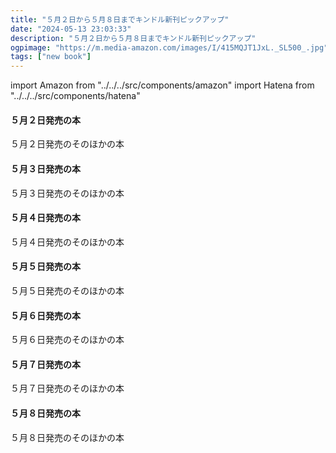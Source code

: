 ```yaml
---
title: "５月２日から５月８日までキンドル新刊ピックアップ"
date: "2024-05-13 23:03:33"
description: "５月２日から５月８日までキンドル新刊ピックアップ"
ogpimage: "https://m.media-amazon.com/images/I/415MQJT1JxL._SL500_.jpg"
tags: ["new book"]
---
```

import Amazon from "../../../src/components/amazon"
import Hatena from "../../../src/components/hatena"




#### ５月２日発売の本

<Amazon asin="B0D2N2SG5M" />
<Amazon asin="B0D2N43CSJ" />
<Amazon asin="B0CZ8MTDKM" />
<Amazon asin="B0D221W67T" />
<Amazon asin="B0CTHQGFBC" />
<Amazon asin="B0D22FW66S" />
<Amazon asin="B0CWPXWCJW" />
<Amazon asin="B0D225JSLX" />
<Amazon asin="B0CX5WPNHN" />


５月２日発売のそのほかの本<Hatena src="https://kyukyunyorituryo.github.io/new_epub/html/20240502.html" title=""/>
#### ５月３日発売の本

<Amazon asin="B0CW1KSQH2" />
<Amazon asin="B0D2CSG48X" />
<Amazon asin="B0CWDSB56V" />
<Amazon asin="B0D1QR28RH" />
<Amazon asin="B0D32SWQ5M" />
<Amazon asin="B0CWZ45HXD" />
<Amazon asin="B0D2NQ3MG4" />



５月３日発売のそのほかの本<Hatena src="https://kyukyunyorituryo.github.io/new_epub/html/20240503.html" title=""/>
#### ５月４日発売の本

<Amazon asin="B0CW853C3Y" />
<Amazon asin="B0D2WRFD5Y" />
<Amazon asin="B0D3296C82" />
<Amazon asin="B0D2NHDYSC" />



５月４日発売のそのほかの本<Hatena src="https://kyukyunyorituryo.github.io/new_epub/html/20240504.html" title=""/>
#### ５月５日発売の本

<Amazon asin="B0D1BKJWP8" />
<Amazon asin="B0D2HRZP42" />
<Amazon asin="B0D2P3KBPM" />



５月５日発売のそのほかの本<Hatena src="https://kyukyunyorituryo.github.io/new_epub/html/20240505.html" title=""/>
#### ５月６日発売の本

<Amazon asin="B0CZ9BC8YS" />
<Amazon asin="B0CZJ98YR8" />
<Amazon asin="B0D223LXW5" />
<Amazon asin="B0D3JJRWW1" />


５月６日発売のそのほかの本<Hatena src="https://kyukyunyorituryo.github.io/new_epub/html/20240506.html" title=""/>
#### ５月７日発売の本

<Amazon asin="B0D3H6TPHG" />
<Amazon asin="B0D251SRWK" />
<Amazon asin="B0CZ99793N" />
<Amazon asin="B0D25R241B" />
<Amazon asin="B0CZ95SRZQ" />
<Amazon asin="B0CZ9BB68J" />
<Amazon asin="B0D254GNPZ" />
<Amazon asin="B0D25L7Z3F" />
<Amazon asin="B0D228QFTN" />
<Amazon asin="B0D318XW6P" />
<Amazon asin="B0CXGP3S3V" />
<Amazon asin="B0CZ97BX77" />
<Amazon asin="B0CZ9B7KVV" />
<Amazon asin="B0CY28MCZG" />
<Amazon asin="B0CWKYKS27" />
<Amazon asin="B0CZ98JMX8" />
<Amazon asin="B0D25BGV3H" />
<Amazon asin="B0D3HLL3WS" />
<Amazon asin="B0CW1LPGPL" />

５月７日発売のそのほかの本<Hatena src="https://kyukyunyorituryo.github.io/new_epub/html/20240507.html" title=""/>
#### ５月８日発売の本

<Amazon asin="B0CXFC88LH" />
<Amazon asin="B0CXKTTTZP" />
<Amazon asin="B0D2ZLY9RN" />
<Amazon asin="B0D2CM5TBM" />
<Amazon asin="B0CTHR8242" />
<Amazon asin="B0D2ZHCNY6" />
<Amazon asin="B0D2ZKMYRY" />
<Amazon asin="B0CW1HXXJG" />
<Amazon asin="B0CW1G2DRR" />
<Amazon asin="B0D25DFN51" />
<Amazon asin="B0CW1KZ736" />
<Amazon asin="B0D2ZMPQGD" />
<Amazon asin="B0D2CLG2PD" />
<Amazon asin="B0D3QP5HB5" />

５月８日発売のそのほかの本<Hatena src="https://kyukyunyorituryo.github.io/new_epub/html/20240508.html" title=""/>